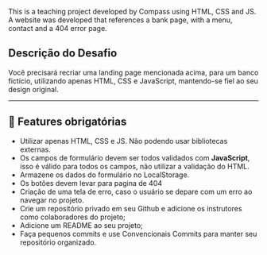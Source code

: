 This is a teaching project developed by Compass using HTML, CSS and JS.
A website was developed that references a bank page, with a menu, contact and a 404 error page.

<!-- este é um projeto de ensino desenvolvido pela Compass usando html, css e js.
Nele foi desenvolvido um site que referencia a uma pagina de banco, com menu, contato e uma pagina de erro 404 -->


## Descrição do Desafio

Você precisará recriar uma landing page mencionada acima, para um banco fictício, utilizando apenas HTML, CSS e JavaScript, mantendo-se fiel ao seu design original.

---

## 🛑 Features obrigatórias

- Utilizar apenas HTML, CSS e JS. Não podendo usar bibliotecas externas.
- Os campos de formulário devem ser todos validados com **JavaScript**, isso é válido para todos os campos, não utilizar a validação do HTML.
- Armazene os dados do formulário no LocalStorage.
- Os botões devem levar para pagina de 404
- Criação de uma tela de erro, caso o usuário se depare com um erro ao navegar no projeto.
- Crie um repositório privado em seu Github e adicione os instrutores como colaboradores do projeto;
- Adicione um README ao seu projeto;
- Faça pequenos commits e use Convencionais Commits para manter seu repositório organizado.